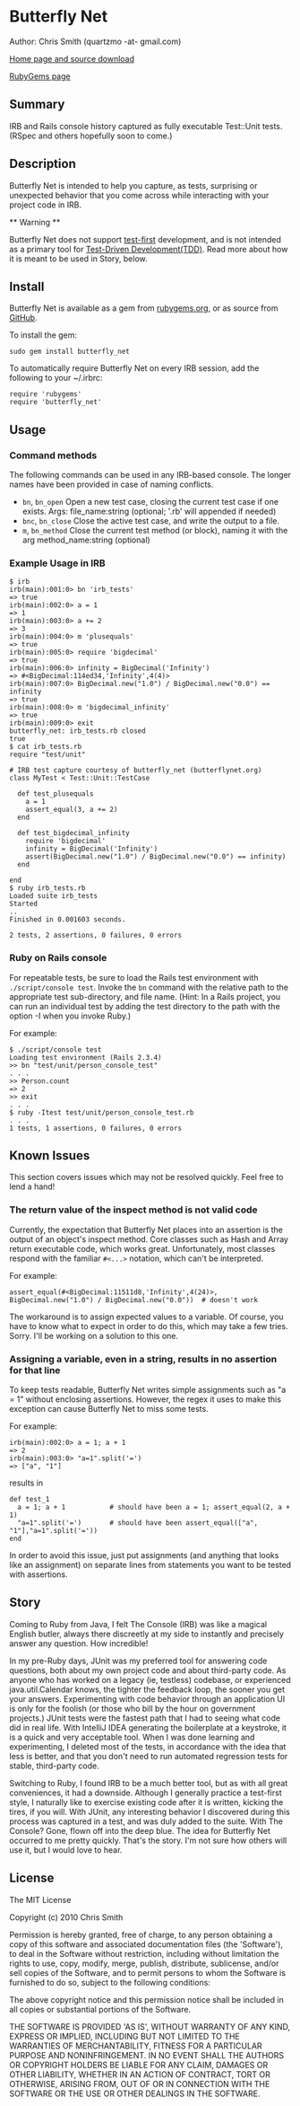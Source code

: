 Butterfly Net
=============


Author: Chris Smith (quartzmo -at- gmail.com)

[Home page and source download](http://github.com/quartzmo/butterfly_net)

[RubyGems page](http://rubygems.org/gems/butterfly_net)


## Summary

IRB and Rails console history captured as fully executable Test::Unit tests. (RSpec and others hopefully soon to come.)

## Description

Butterfly Net is intended to help you capture, as tests, surprising or unexpected behavior that you come across while
interacting with your project code in IRB.

** Warning **

Butterfly Net does not support [test-first](http://www.extremeprogramming.org/rules/testfirst.html) development, and is
not intended as a primary tool for [Test-Driven Development(TDD)](http://en.wikipedia.org/wiki/Test-driven_development).
Read more about how it is meant to be used in Story, below.

## Install

Butterfly Net is available as a gem from [rubygems.org](http://rubygems.org/gems/butterfly_net), or as source from
[GitHub](http://github.com/quartzmo/butterfly_net).

To install the gem:

    sudo gem install butterfly_net

To automatically require Butterfly Net on every IRB session, add the following to your ~/.irbrc:

    require 'rubygems'
    require 'butterfly_net'


## Usage

### Command methods

The following commands can be used in any IRB-based console. The longer names have been provided in case of naming conflicts.

* `bn`, `bn_open`       Open a new test case, closing the current test case if one exists. Args: file_name:string (optional; '.rb' will appended if needed)
* `bnc`, `bn_close`     Close the active test case, and write the output to a file.
* `m`, `bn_method`      Close the current test method (or block), naming it with the arg method_name:string (optional)

### Example Usage in IRB

    $ irb
    irb(main):001:0> bn 'irb_tests'
    => true
    irb(main):002:0> a = 1
    => 1
    irb(main):003:0> a += 2
    => 3
    irb(main):004:0> m 'plusequals'
    => true
    irb(main):005:0> require 'bigdecimal'
    => true
    irb(main):006:0> infinity = BigDecimal('Infinity')
    => #<BigDecimal:114ed34,'Infinity',4(4)>
    irb(main):007:0> BigDecimal.new("1.0") / BigDecimal.new("0.0") == infinity
    => true
    irb(main):008:0> m 'bigdecimal_infinity'
    => true
    irb(main):009:0> exit
    butterfly_net: irb_tests.rb closed
    true
    $ cat irb_tests.rb
    require "test/unit"

    # IRB test capture courtesy of butterfly_net (butterflynet.org)
    class MyTest < Test::Unit::TestCase

      def test_plusequals
        a = 1
        assert_equal(3, a += 2)
      end

      def test_bigdecimal_infinity
        require 'bigdecimal'
        infinity = BigDecimal('Infinity')
        assert(BigDecimal.new("1.0") / BigDecimal.new("0.0") == infinity)
      end

    end
    $ ruby irb_tests.rb
    Loaded suite irb_tests
    Started
    ..
    Finished in 0.001603 seconds.

    2 tests, 2 assertions, 0 failures, 0 errors


### Ruby on Rails console

For repeatable tests, be sure to load the Rails test environment with `./script/console test`. Invoke the `bn` command
with the relative path to the appropriate test sub-directory, and file name. (Hint: In a Rails project, you can run an 
individual test by adding the test directory to the path with the option -I when you invoke Ruby.)

For example:

    $ ./script/console test
    Loading test environment (Rails 2.3.4)
    >> bn "test/unit/person_console_test"
    . . .
    >> Person.count
    => 2
    >> exit
    . . .
    $ ruby -Itest test/unit/person_console_test.rb
    . . .
    1 tests, 1 assertions, 0 failures, 0 errors


## Known Issues

This section covers issues which may not be resolved quickly. Feel free to lend a hand!

### The return value of the inspect method is not valid code

Currently, the expectation that Butterfly Net places into an assertion is the output of an object's inspect method. Core
classes such as Hash and Array return executable code, which works great. Unfortunately, most classes respond with the familiar
`#<...>` notation, which can't be interpreted.

For example:

    assert_equal(#<BigDecimal:11511d8,'Infinity',4(24)>, BigDecimal.new("1.0") / BigDecimal.new("0.0"))  # doesn't work

The workaround is to assign expected values to a variable. Of course, you have to know what to expect in order to do this, 
which may take a few tries. Sorry. I'll be working on a solution to this one.


### Assigning a variable, even in a string, results in no assertion for that line 

To keep tests readable, Butterfly Net writes simple assignments such as "a = 1" without enclosing assertions.
However, the regex it uses to make this exception can cause Butterfly Net to miss some tests.

For example:

    irb(main):002:0> a = 1; a + 1
    => 2
    irb(main):003:0> "a=1".split('=')
    => ["a", "1"]

results in

    def test_1
      a = 1; a + 1           # should have been a = 1; assert_equal(2, a + 1)
      "a=1".split('=')       # should have been assert_equal(["a", "1"],"a=1".split('='))
    end

In order to avoid this issue, just put assignments (and anything that looks like an assignment) on separate lines 
from statements you want to be tested with assertions.


## Story

Coming to Ruby from Java, I felt The Console (IRB) was like a magical English butler, always there discreetly
at my side to instantly and precisely answer any question. How incredible!

In my pre-Ruby days, JUnit was my preferred tool for answering code questions, both about my own project code and about
third-party code. As anyone who has worked on a legacy (ie, testless) codebase, or experienced
java.util.Calendar knows, the tighter the feedback loop, the sooner you get your answers. Experimenting with code behavior through an
application UI is only for the foolish (or those who bill by the hour on government projects.)
JUnit tests were the fastest path that I had to seeing what code did in real life. With IntelliJ IDEA generating the
boilerplate at a keystroke, it is a quick and very acceptable tool. When I was done learning and experimenting, I deleted most of the tests,
in accordance with the idea that less is better, and that you don't need to run automated regression tests for stable, third-party code.

Switching to Ruby, I found IRB to be a much better tool, but as with all great conveniences, it had a downside.
Although I generally practice a test-first style, I naturally like to exercise existing code after it is written,
kicking the tires, if you will. With JUnit, any interesting behavior I discovered during this process was captured in a
test, and was duly added to the suite. With The Console? Gone, flown off into the deep blue. The idea for Butterfly Net
occurred to me pretty quickly. That's the story. I'm not sure how others will use it, but I would love to hear. 


## License

The MIT License

Copyright (c) 2010 Chris Smith

Permission is hereby granted, free of charge, to any person obtaining
a copy of this software and associated documentation files (the
'Software'), to deal in the Software without restriction, including
without limitation the rights to use, copy, modify, merge, publish,
distribute, sublicense, and/or sell copies of the Software, and to
permit persons to whom the Software is furnished to do so, subject to
the following conditions:

The above copyright notice and this permission notice shall be
included in all copies or substantial portions of the Software.

THE SOFTWARE IS PROVIDED 'AS IS', WITHOUT WARRANTY OF ANY KIND,
EXPRESS OR IMPLIED, INCLUDING BUT NOT LIMITED TO THE WARRANTIES OF
MERCHANTABILITY, FITNESS FOR A PARTICULAR PURPOSE AND NONINFRINGEMENT.
IN NO EVENT SHALL THE AUTHORS OR COPYRIGHT HOLDERS BE LIABLE FOR ANY
CLAIM, DAMAGES OR OTHER LIABILITY, WHETHER IN AN ACTION OF CONTRACT,
TORT OR OTHERWISE, ARISING FROM, OUT OF OR IN CONNECTION WITH THE
SOFTWARE OR THE USE OR OTHER DEALINGS IN THE SOFTWARE.
